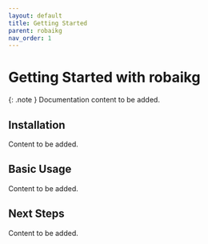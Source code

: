 ```yaml
---
layout: default
title: Getting Started
parent: robaikg
nav_order: 1
---
```


# Getting Started with robaikg

{: .note }
Documentation content to be added.

## Installation

Content to be added.

## Basic Usage

Content to be added.

## Next Steps

Content to be added.
